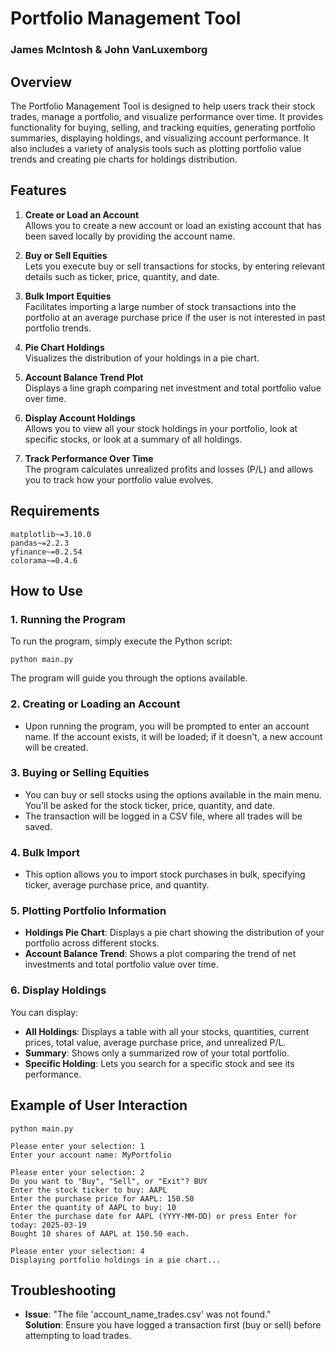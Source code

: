 # Portfolio Management Tool

### James McIntosh & John VanLuxemborg

## Overview

The Portfolio Management Tool is designed to help users track their stock trades, manage a portfolio, and visualize performance over time. It provides functionality for buying, selling, and tracking equities, generating portfolio summaries, displaying holdings, and visualizing account performance. It also includes a variety of analysis tools such as plotting portfolio value trends and creating pie charts for holdings distribution.

## Features

1. **Create or Load an Account**  
   Allows you to create a new account or load an existing account that has been saved locally by providing the account name.

2. **Buy or Sell Equities**  
   Lets you execute buy or sell transactions for stocks, by entering relevant details such as ticker, price, quantity, and date.

3. **Bulk Import Equities**  
   Facilitates importing a large number of stock transactions into the portfolio at an average purchase price if the user is not interested in past portfolio trends.

4. **Pie Chart Holdings**  
   Visualizes the distribution of your holdings in a pie chart.

5. **Account Balance Trend Plot**  
   Displays a line graph comparing net investment and total portfolio value over time.

6. **Display Account Holdings**  
   Allows you to view all your stock holdings in your portfolio, look at specific stocks, or look at a summary of all holdings.

7. **Track Performance Over Time**  
   The program calculates unrealized profits and losses (P/L) and allows you to track how your portfolio value evolves.

## Requirements
```
﻿matplotlib~=3.10.0
pandas~=2.2.3
yfinance~=0.2.54
colorama~=0.4.6
```

## How to Use

### 1. Running the Program
To run the program, simply execute the Python script:

```
python main.py
```

The program will guide you through the options available.

### 2. Creating or Loading an Account
- Upon running the program, you will be prompted to enter an account name. If the account exists, it will be loaded; if it doesn't, a new account will be created.

### 3. Buying or Selling Equities
- You can buy or sell stocks using the options available in the main menu. You'll be asked for the stock ticker, price, quantity, and date.
- The transaction will be logged in a CSV file, where all trades will be saved.

### 4. Bulk Import
- This option allows you to import stock purchases in bulk, specifying ticker, average purchase price, and quantity.

### 5. Plotting Portfolio Information
- **Holdings Pie Chart**: Displays a pie chart showing the distribution of your portfolio across different stocks.
- **Account Balance Trend**: Shows a plot comparing the trend of net investments and total portfolio value over time.

### 6. Display Holdings
You can display:
- **All Holdings**: Displays a table with all your stocks, quantities, current prices, total value, average purchase price, and unrealized P/L.
- **Summary**: Shows only a summarized row of your total portfolio.
- **Specific Holding**: Lets you search for a specific stock and see its performance.

## Example of User Interaction

```
python main.py

Please enter your selection: 1
Enter your account name: MyPortfolio

Please enter your selection: 2
Do you want to "Buy", "Sell", or "Exit"? BUY
Enter the stock ticker to buy: AAPL
Enter the purchase price for AAPL: 150.50
Enter the quantity of AAPL to buy: 10
Enter the purchase date for AAPL (YYYY-MM-DD) or press Enter for today: 2025-03-19
Bought 10 shares of AAPL at 150.50 each.

Please enter your selection: 4
Displaying portfolio holdings in a pie chart...
```

## Troubleshooting

- **Issue**: "The file 'account_name_trades.csv' was not found."  
  **Solution**: Ensure you have logged a transaction first (buy or sell) before attempting to load trades.

